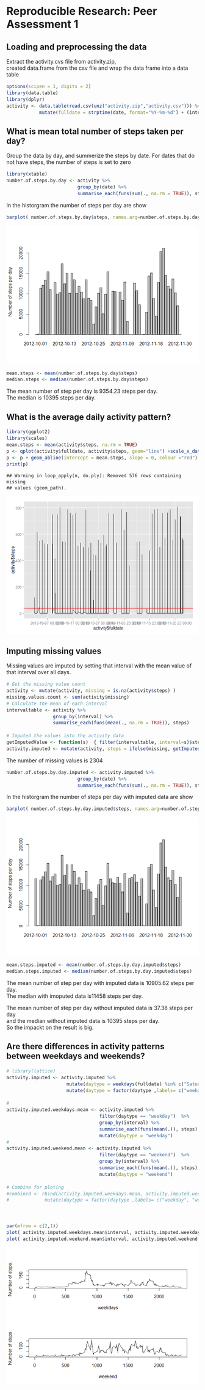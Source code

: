 # Reproducible Research: Peer Assessment 1

 
## Loading and preprocessing the data
Extract the activity.cvs file from activity.zip,  
created data.frame from the csv file and wrap the data frame into a data table

```r
options(scipen = 1, digits = 2)
library(data.table)
library(dplyr)
activity <- data.table(read.csv(unz("activity.zip","activity.csv"))) %>%
            mutate(fulldate = strptime(date, format="%Y-%m-%d") + (interval %/% 100) * 60 + interval %% 100)  
```

## What is mean total number of steps taken per day?
Group the data by day, and summerize the steps by date. 
For dates that do not have steps, the number of steps is set to zero

```r
library(xtable)
number.of.steps.by.day <- activity %>% 
                          group_by(date) %>% 
                          summarise_each(funs(sum(., na.rm = TRUE)), steps)
```

In the historgram the number of steps per day are show  

```r
barplot( number.of.steps.by.day$steps, names.arg=number.of.steps.by.day$date, ylab="Number of steps per day")
```

![](PA1_template_files/figure-html/unnamed-chunk-2-1.png) 


```r
mean.steps <- mean(number.of.steps.by.day$steps)
median.steps <- median(number.of.steps.by.day$steps)
```
The mean number of step per day is 9354.23 steps per day.  
The median is 10395 steps per day.


## What is the average daily activity pattern?

```r
library(ggplot2)
library(scales)
mean.steps <- mean(activity$steps, na.rm = TRUE)
p <- qplot(activity$fulldate, activity$steps, geom="line") +scale_x_datetime(breaks = date_breaks("10 days"))
p <- p + geom_abline(intercept = mean.steps, slope = 0, colour ="red")
print(p)
```

```
## Warning in loop_apply(n, do.ply): Removed 576 rows containing missing
## values (geom_path).
```

![](PA1_template_files/figure-html/unnamed-chunk-4-1.png) 

## Imputing missing values

Missing values are imputed by setting that interval with the mean value of that interval over all days.  

```r
# Get the missing value count
activity <- mutate(activity, missing = is.na(activity$steps) )
missing.values.count <- sum(activity$missing)
# Calculate the mean of each interval 
intervaltable <- activity %>% 
                 group_by(interval) %>% 
                 summarise_each(funs(mean(., na.rm = TRUE)), steps)

# Imputed the values into the activity data
getImputedValue <- function(s)  { filter(intervaltable, interval=s)$steps }
activity.imputed <- mutate(activity, steps = ifelse(missing, getImputedValue(interval) ,steps))
```
The number of missing values is 2304


```r
number.of.steps.by.day.imputed <- activity.imputed %>% 
                          group_by(date) %>% 
                          summarise_each(funs(sum(., na.rm = TRUE)), steps)
```

In the historgram the number of steps per day with imputed data are show  

```r
barplot( number.of.steps.by.day.imputed$steps, names.arg=number.of.steps.by.day.imputed$date, ylab="Number of steps per day")
```

![](PA1_template_files/figure-html/unnamed-chunk-7-1.png) 


```r
mean.steps.imputed <- mean(number.of.steps.by.day.imputed$steps)
median.steps.imputed <- median(number.of.steps.by.day.imputed$steps)
```
The mean number of step per day with imputed data is 10905.62 steps per day.  
The median with imoputed data is11458 steps per day.

The mean number of step per day without imputed data is 37.38 steps per day  
and the median without imputed data is 10395 steps per day.  
So the impackt on the result is big.



## Are there differences in activity patterns between weekdays and weekends?

```r
# library(lattice) 
activity.imputed <- activity.imputed %>%
                      mutate(daytype = weekdays(fulldate) %in% c("Saturday", "Sunday")) %>%
                      mutate(daytype = factor(daytype ,labels= c("weekday", "weekend")))

#
activity.imputed.weekdays.mean <- activity.imputed %>% 
                                  filter(daytype == "weekday")  %>% 
                                  group_by(interval) %>% 
                                  summarise_each(funs(mean(.)), steps) %>% 
                                  mutate(daytype = "weekday")
#
activity.imputed.weekend.mean <- activity.imputed %>% 
                                  filter(daytype == "weekend")  %>% 
                                  group_by(interval) %>% 
                                  summarise_each(funs(mean(.)), steps) %>% 
                                  mutate(daytype = "weekend")

# Combine for ploting 
#combined <- rbind(activity.imputed.weekdays.mean, activity.imputed.weekend.mean) %>% 
#             mutate(daytype = factor(daytype ,labels= c("weekday", "weekend")))
 


par(mfrow = c(2,1))
plot( activity.imputed.weekdays.mean$interval, activity.imputed.weekdays.mean$steps, type="l", xlab ="weekdays", ylab="Number of steps.")
plot( activity.imputed.weekend.mean$interval, activity.imputed.weekend.mean$steps, type="l", xlab ="weekend", ylab="Number of steps.")
```

![](PA1_template_files/figure-html/unnamed-chunk-9-1.png) 
